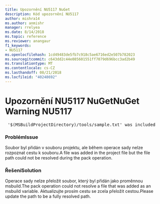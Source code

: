 ```yaml
---
title: Upozornění NU5117 NuGet
description: Kód upozornění NU5117
author: mishra14
ms.author: anmishr
manager: rrelyea
ms.date: 8/14/2018
ms.topic: reference
ms.reviewer: anangaur
f1_keywords:
- NU5117
ms.openlocfilehash: 1cd49483de5fb7c918c5ae6716ed2e507b782023
ms.sourcegitcommit: c643dd2c44e085601551ff7079d696bcc3ad2b49
ms.translationtype: MT
ms.contentlocale: cs-CZ
ms.lasthandoff: 08/21/2018
ms.locfileid: "40248692"
---
```

# <a name="nuget-warning-nu5117"></a><span data-ttu-id="58af2-103">Upozornění NU5117 NuGet</span><span class="sxs-lookup"><span data-stu-id="58af2-103">NuGet Warning NU5117</span></span>
<pre> '$(MSBuildProjectDirectory)/tools/sample.txt' was included in the project but the path could not be resolved. Skipping...</pre>

### <a name="issue"></a><span data-ttu-id="58af2-104">Problém</span><span class="sxs-lookup"><span data-stu-id="58af2-104">Issue</span></span>

<span data-ttu-id="58af2-105">Soubor byl přidán v souboru projektu, ale během operace sady nelze rozpoznat cestu k souboru.</span><span class="sxs-lookup"><span data-stu-id="58af2-105">A file was added in the project file but the file path could not be resolved during the pack operation.</span></span>


### <a name="solution"></a><span data-ttu-id="58af2-106">Řešení</span><span class="sxs-lookup"><span data-stu-id="58af2-106">Solution</span></span>

<span data-ttu-id="58af2-107">Operace sady nelze přeložit soubor, který byl přidán jako proměnnou msbuild.</span><span class="sxs-lookup"><span data-stu-id="58af2-107">The pack operation could not resolve a file that was added as an msbuild variable.</span></span> <span data-ttu-id="58af2-108">Aktualizujte prosím cestu se zcela přeložit cestou.</span><span class="sxs-lookup"><span data-stu-id="58af2-108">Please update the path to be a fully resolved path.</span></span>

